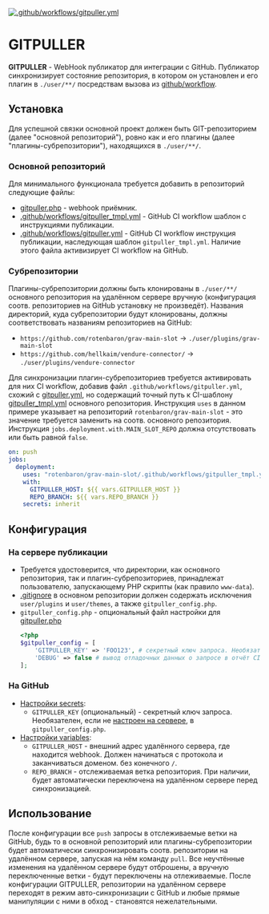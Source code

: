 [![.github/workflows/gitpuller.yml](../../actions/workflows/gitpuller.yml/badge.svg)](../../actions/workflows/gitpuller.yml)

# GITPULLER

**GITPULLER** - WebHook публикатор для интеграции с GitHub. Публикатор синхронизирует состояние репозитория, в котором он установлен и его плагин в ``./user/**/`` посредствам вызова из [github/workflow](https://docs.github.com/en/actions/using-workflows).

## Установка
Для успешной связки основной проект должен быть GIT-репозиторием (далее "основной репозиторий"), ровно как и его плагины (далее "плагины-субрепозитории"), находящихся в ``./user/**/``.

### Основной репозиторий

Для минимального функционала требуется добавить в репозиторий следующие файлы:
- [gitpuller.php](/gitpuller.php) - webhook приёмник.
- [.github/workflows/gitpuller_tmpl.yml](.github/workflows/gitpuller_tmpl.yml) - GitHub CI workflow шаблон с инструкциями публикации.
- [.github/workflows/gitpuller.yml](.github/workflows/gitpuller.yml) - GitHub CI workflow инструкция публикации, наследующая шаблон ``gitpuller_tmpl.yml``. Наличие этого файла активизирует CI workflow на GitHub.

### Субрепозитории
Плагины-субрепозитории должны быть клонированы в ``./user/**/`` основного репозитория на удалённом сервере вручную (конфигурация соотв. репозиториев на GitHub установку не произведёт). Названия директорий, куда субрепозитории будут клонированы, должны соответствовать названиям репозиториев на GitHub: 
 - ``https://github.com/rotenbaron/grav-main-slot`` -> ``./user/plugins/grav-main-slot``
 - ``https://github.com/hellkaim/vendure-connector/`` -> ``./user/plugins/vendure-connector``

Для синхронизации плагин-субрепозиториев требуется активировать для них CI workflow, добавив файл ``.github/workflows/gitpuller.yml``, схожий с [gitpuller.yml](.github/workflows/gitpuller.yml), но содержащий точный путь к CI-шаблону [gitpuller_tmpl.yml](.github/workflows/gitpuller_tmpl.yml) основного репозитория. Инструкция ``uses`` в данном примере указывает на репозиторий ``rotenbaron/grav-main-slot`` - это значение требуется заменить на соотв. основного репозитория. Инструкция ``jobs.deployment.with.MAIN_SLOT_REPO`` должна отсутствовать или быть равной ``false``.
```yml
on: push
jobs:
  deployment:
    uses: "rotenbaron/grav-main-slot/.github/workflows/gitpuller_tmpl.yml@main"
    with: 
      GITPULLER_HOST: ${{ vars.GITPULLER_HOST }}
      REPO_BRANCH: ${{ vars.REPO_BRANCH }}
    secrets: inherit
```

## Конфигурация

### На сервере публикации
- Требуется удостоверится, что директории, как основного репозитория, так и плагин-субрепозиториев, принадлежат пользователю, запускающему PHP скрипты (как правило ``www-data``).
- [.gitignore](.gitignore) в основном репозитории должен содержать исключения ``user/plugins`` и ``user/themes``, а также ``gitpuller_config.php``.
- ``gitpuller_config.php`` - опциональный файл настройки для [gitpuller.php](/gitpuller.php)
  ```php
  <?php
  $gitpuller_config = [
      'GITPULLER_KEY' => 'FOO123', # секретный ключ запроса. Необязателен
      'DEBUG' => false # вывод отладочных данных о запросе в отчёт CI actions
  ];
  ```

### На GitHub

- [Настройки secrets](../../settings/secrets/actions):
  - ``GITPULLER_KEY`` (опциональный) - секретный ключ запроса. Необязателен, если не [настроен на сервере](#на-сервере-публикации), в ``gitpuller_config.php``.
- [Настройки variables](../../settings/variables/actions):
  - ``GITPULLER_HOST`` - внешний адрес удалённого сервера, где находится webhook. Должен начинаться с протокола и заканчиваться доменом. без конечного ``/``.
  - ``REPO_BRANCH`` - отслеживаемая ветка репозитория. При наличии, будет автоматически переключена на удалённом сервере перед синхронизацией.

## Использование

После конфигурации все ``push`` запросы в отслеживаемые ветки на GitHub, будь то в основной репозиторий или плагины-субрепозитории будет автоматически синхронизировать соотв. репозитории на удалённом сервере, запуская на нём команду ``pull``. Все неучтённые изменения на удалённом сервере будут отброшены, а вручную переключенные ветки - будут переключены на отлеживаемые. После конфигурации GITPULLER, репозитории на удалённом сервере переходят в режим авто-синхронизации с GitHub и любые прямые манипуляции с ними в обход - становятся нежелательными.